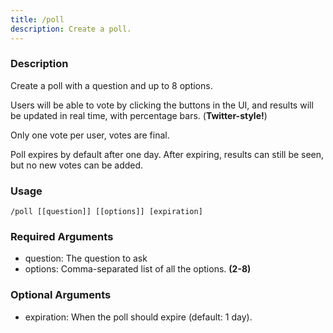 ```yaml
---
title: /poll
description: Create a poll.
---
```


### Description
Create a poll with a question and up to 8 options.

Users will be able to vote by clicking the buttons in the UI, and results will be updated in real time, with percentage bars. (**Twitter-style!**)

Only one vote per user, votes are final.

Poll expires by default after one day. After expiring, results can still be seen, but no new votes can be added.

### Usage

`/poll [[question]] [[options]] [expiration]`

### Required Arguments

- question: The question to ask
- options: Comma-separated list of all the options. **(2-8)**

### Optional Arguments

- expiration: When the poll should expire (default: 1 day).
